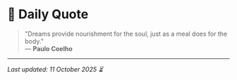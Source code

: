 # 📜 Daily Quote

> "Dreams provide nourishment for the soul, just as a meal does for the body."  
> — **Paulo Coelho**

---

_Last updated: 11 October 2025 ⏳_
